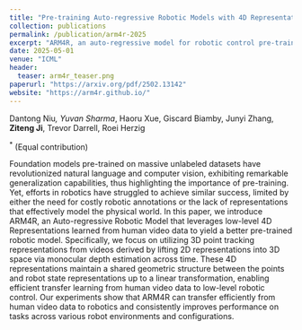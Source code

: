 ```yaml
---
title: "Pre-training Auto-regressive Robotic Models with 4D Representations"
collection: publications
permalink: /publication/arm4r-2025
excerpt: "ARM4R, an auto-regressive model for robotic control pre-trained on 4D human video representations, which lifts 2D keypoints into 3D via monocular depth to enable effective transfer from human videos to low-level robot tasks."
date: 2025-05-01
venue: "ICML"
header:
  teaser: arm4r_teaser.png
paperurl: "https://arxiv.org/pdf/2502.13142"
website: "https://arm4r.github.io/"
---
```


Dantong Niu<sup>*</sup>, Yuvan Sharma<sup>*</sup>, Haoru Xue, Giscard Biamby, Junyi Zhang, **Ziteng Ji**, Trevor Darrell, Roei Herzig

<sup>*</sup> (Equal contribution)

Foundation models pre-trained on massive unlabeled datasets have revolutionized natural language and computer vision, exhibiting remarkable generalization capabilities, thus highlighting the importance of pre-training. Yet, efforts in robotics have struggled to achieve similar success, limited by either the need for costly robotic annotations or the lack of representations that effectively model the physical world. In this paper, we introduce ARM4R, an Auto-regressive Robotic Model that leverages low-level 4D Representations learned from human video data to yield a better pre-trained robotic model. Specifically, we focus on utilizing 3D point tracking representations from videos derived by lifting 2D representations into 3D space via monocular depth estimation across time. These 4D representations maintain a shared geometric structure between the points and robot state representations up to a linear transformation, enabling efficient transfer learning from human video data to low-level robotic control. Our experiments show that ARM4R can transfer efficiently from human video data to robotics and consistently improves performance on tasks across various robot environments and configurations.
